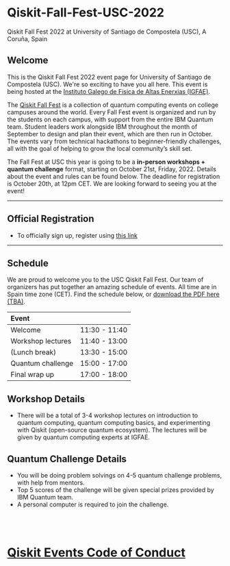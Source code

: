 # Qiskit-Fall-Fest-USC-2022
Qiskit Fall Fest 2022 at University of Santiago de Compostela (USC), A Coruña, Spain

## Welcome
This is the Qiskit Fall Fest 2022 event page for University of Santiago de Compostela (USC). We're so exciting to have you all here. This event is being hosted at the [Instituto Galego de Fisica de Altas Enerxias (IGFAE)](https://igfae.usc.es/igfae/).

The [Qiskit Fall Fest](https://qiskit-org-pr-2793.dcq4xc5i083.us-south.codeengine.appdomain.cloud/events/fall-fest/) is a collection of quantum computing events on college campuses around the world. Every Fall Fest event is organized and run by the students on each campus, with support from the entire IBM Quantum team. Student leaders work alongside IBM throughout the month of September to design and plan their event, which are then run in October. The events vary from technical hackathons to beginner-friendly challenges, all with the goal of helping to grow the local community’s skill set.

The Fall Fest at USC this year is going to be a **in-person workshops + quantum challenge** format, starting on October 21st, Friday, 2022. Details about the event and rules can be found below. The deadline for registration is October 20th, at 12pm CET. We are looking forward to seeing you at the event!

--------------------------------
## Official Registration
- To officially sign up, register using [this link](https://airtable.com/shr39F7PSZEi5xgb9)


--------------------------------
## Schedule

We are proud to welcome you to the USC Qiskit Fall Fest. Our team of organizers has put together an amazing schedule of events. All time are in Spain time zone (CET). Find the schedule below, or [download the PDF here (TBA)]().

| Event                                  |                 |
|:---------------------------------------|:---------------:|
| Welcome                                | 11:30 - 11:40   |
| Workshop lectures                      | 11:40 - 13:00   |
| (Lunch break)                          | 13:30 - 15:00   |
| Quantum challenge                      | 15:00 - 17:00   |
| Final wrap up                          | 17:00 - 18:00   |

## Workshop Details
- There will be a total of 3-4 workshop lectures on introduction to quantum computing, quantum computing basics, and experimenting with Qiskit (open-source quantum ecosystem). The lectures will be given by quantum computing experts at IGFAE.

## Quantum Challenge Details
- You will be doing problem solvings on 4-5 quantum challenge problems, with help from mentors. 
- Top 5 scores of the challenge will be given special prizes provided by IBM Quantum team.
- A personal computer is required to join the challenge.



<br><br>
# [Qiskit Events Code of Conduct](https://github.com/Qiskit/qiskit/blob/master/CODE_OF_CONDUCT.md)
